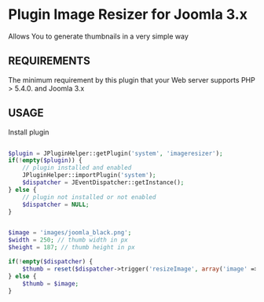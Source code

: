 Plugin Image Resizer for Joomla 3.x
===================================

Allows You to generate thumbnails in a very simple way

REQUIREMENTS
------------

The minimum requirement by this plugin that your Web server supports PHP > 5.4.0. and Joomla 3.x


USAGE
------------

Install plugin

```php

$plugin = JPluginHelper::getPlugin('system', 'imageresizer');
if(!empty($plugin)) {
	// plugin installed and enabled
	JPluginHelper::importPlugin('system');
	$dispatcher = JEventDispatcher::getInstance();
} else {
	// plugin not installed or not enabled
	$dispatcher = NULL;
}


$image = 'images/joomla_black.png';
$width = 250; // thumb width in px
$height = 187; // thumb height in px

if(!empty($dispatcher) {
	$thumb = reset($dispatcher->trigger('resizeImage', array('image' => $image, 'width' => $width, 'height' => $height)));
} else {
	$thumb = $image;
}

```
